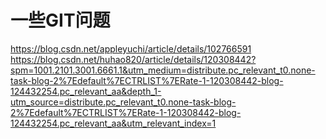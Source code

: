 # 一些GIT问题
https://blog.csdn.net/appleyuchi/article/details/102766591
https://blog.csdn.net/huhao820/article/details/120308442?spm=1001.2101.3001.6661.1&utm_medium=distribute.pc_relevant_t0.none-task-blog-2%7Edefault%7ECTRLIST%7ERate-1-120308442-blog-124432254.pc_relevant_aa&depth_1-utm_source=distribute.pc_relevant_t0.none-task-blog-2%7Edefault%7ECTRLIST%7ERate-1-120308442-blog-124432254.pc_relevant_aa&utm_relevant_index=1